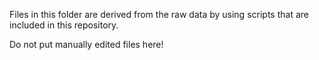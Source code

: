 Files in this folder are derived from the raw data by using scripts that are
included in this repository.

Do not put manually edited files here!
